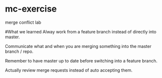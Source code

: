 # mc-exercise
merge conflict lab

#What we learned
Alway work from a feature branch instead of directly into master.

Communicate what and when you are merging something into the master branch / repo.

Remember to have master up to date before switching into a feature branch.

Actually review merge requests instead of auto accepting them.